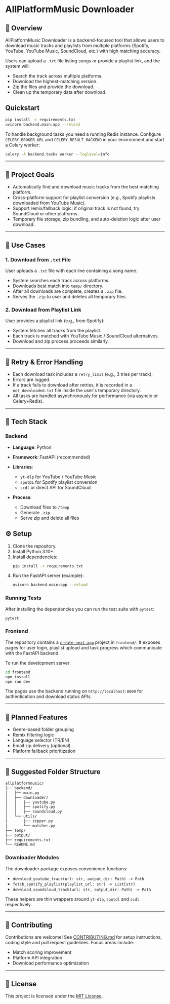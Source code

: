 # AllPlatformMusic Downloader

## 🌟 Overview

AllPlatformMusic Downloader is a backend-focused tool that allows users to download music tracks and playlists from multiple platforms (Spotify, YouTube, YouTube Music, SoundCloud, etc.) with high matching accuracy.

Users can upload a `.txt` file listing songs or provide a playlist link, and the system will:

* Search the track across multiple platforms.
* Download the highest-matching version.
* Zip the files and provide the download.
* Clean up the temporary data after download.

## Quickstart

```bash
pip install -r requirements.txt
uvicorn backend.main:app --reload
```

To handle background tasks you need a running Redis instance. Configure
`CELERY_BROKER_URL` and `CELERY_RESULT_BACKEND` in your environment and start a
Celery worker:

```bash
celery -A backend.tasks worker --loglevel=info
```


---

## 🚀 Project Goals

* Automatically find and download music tracks from the best matching platform.
* Cross-platform support for playlist conversion (e.g., Spotify playlists downloaded from YouTube Music).
* Support remix/fallback logic: if original track is not found, try SoundCloud or other platforms.
* Temporary file storage, zip bundling, and auto-deletion logic after user download.

---

## 📒 Use Cases

### 1. Download from `.txt` File

User uploads a `.txt` file with each line containing a song name.

* System searches each track across platforms.
* Downloads best match into `temp/` directory.
* After all downloads are complete, creates a `.zip` file.
* Serves the `.zip` to user and deletes all temporary files.

### 2. Download from Playlist Link

User provides a playlist link (e.g., from Spotify):

* System fetches all tracks from the playlist.
* Each track is matched with YouTube Music / SoundCloud alternatives.
* Download and zip process proceeds similarly.

---

## 🔄 Retry & Error Handling

* Each download task includes a `retry_limit` (e.g., 3 tries per track).
* Errors are logged.
* If a track fails to download after retries, it is recorded in a `not_downloaded.txt` file inside the user's temporary directory.
* All tasks are handled asynchronously for performance (via asyncio or Celery+Redis).

---

## 🔧 Tech Stack

### Backend

* **Language**: Python
* **Framework**: FastAPI (recommended)
* **Libraries**:

  * `yt-dlp` for YouTube / YouTube Music
  * `spotDL` for Spotify playlist conversion
  * `scdl` or direct API for SoundCloud
* **Process**:

  * Download files to `/temp`
  * Generate `.zip`
  * Serve zip and delete all files

## ⚙️ Setup

1. Clone the repository.
2. Install Python 3.10+.
3. Install dependencies:
   ```bash
   pip install -r requirements.txt
   ```
4. Run the FastAPI server (example):
   ```bash
   uvicorn backend.main:app --reload
   ```

### Running Tests

After installing the dependencies you can run the test suite with
`pytest`:

```bash
pytest
```

### Frontend

The repository contains a [`create-next-app`](https://nextjs.org/) project in
`frontend/`. It exposes pages for user login, playlist upload and task progress
which communicate with the FastAPI backend.

To run the development server:

```bash
cd frontend
npm install
npm run dev
```

The pages use the backend running on `http://localhost:8000` for authentication
and download status APIs.


---

## 🤔 Planned Features

* Genre-based folder grouping
* Remix filtering logic
* Language selector (TR/EN)
* Email zip delivery (optional)
* Platform fallback prioritization

---

## 📂 Suggested Folder Structure

```bash
allplatformmusic/
├── backend/
│   ├── main.py
│   ├── downloader/
│   │   ├── youtube.py
│   │   ├── spotify.py
│   │   ├── soundcloud.py
│   └── utils/
│       ├── zipper.py
│       └── matcher.py
├── temp/
├── output/
├── requirements.txt
└── README.md
```

### Downloader Modules

The downloader package exposes convenience functions:

* `download_youtube_track(url: str, output_dir: Path) -> Path`
* `fetch_spotify_playlist(playlist_url: str) -> List[str]`
* `download_soundcloud_track(url: str, output_dir: Path) -> Path`

These helpers are thin wrappers around ``yt-dlp``, ``spotdl`` and ``scdl``
respectively.

---

## 👋 Contributing
Contributions are welcome! See [CONTRIBUTING.md](CONTRIBUTING.md) for setup instructions, coding style and pull request guidelines. Focus areas include:
* Match scoring improvement
* Platform API integration
* Download performance optimization

---

## 📢 License

This project is licensed under the [MIT License](LICENSE).
